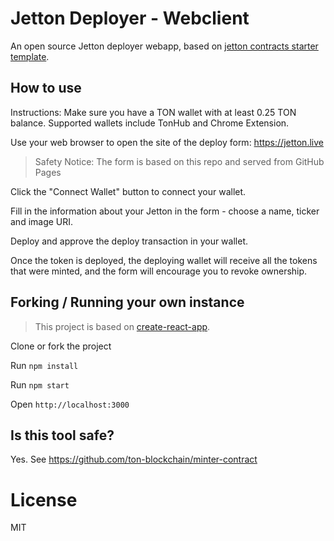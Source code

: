 # Jetton Deployer - Webclient

An open source Jetton deployer webapp, based on [jetton contracts starter template](https://github.com/ton-blockchain/minter-contract).

## How to use

Instructions:
Make sure you have a TON wallet with at least 0.25 TON balance. Supported wallets include TonHub and Chrome Extension.

Use your web browser to open the site of the deploy form: https://jetton.live

> Safety Notice: The form is based on this repo and served from GitHub Pages

Click the "Connect Wallet" button to connect your wallet.

Fill in the information about your Jetton in the form - choose a name, ticker and image URI.

Deploy and approve the deploy transaction in your wallet.

Once the token is deployed, the deploying wallet will receive all the tokens that were minted, and the form will encourage you to revoke ownership.

## Forking / Running your own instance

> This project is based on [create-react-app](https://create-react-app.dev/).

Clone or fork the project

Run `npm install`

Run `npm start`

Open `http://localhost:3000`

## Is this tool safe?

Yes. See https://github.com/ton-blockchain/minter-contract

# License

MIT
